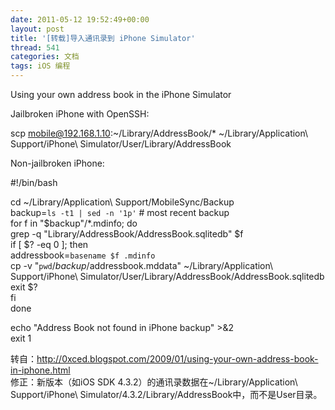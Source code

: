 ```yaml
---
date: 2011-05-12 19:52:49+00:00
layout: post
title: '[转载]导入通讯录到 iPhone Simulator'
thread: 541
categories: 文档
tags: iOS 编程
---
```


Using your own address book in the iPhone Simulator  
<!-- more -->  
Jailbroken iPhone with OpenSSH:  
  
  
scp mobile@192.168.1.10:~/Library/AddressBook/* ~/Library/Application\ Support/iPhone\ Simulator/User/Library/AddressBook  
  
  
Non-jailbroken iPhone:  
  
#!/bin/bash  
  
cd ~/Library/Application\ Support/MobileSync/Backup  
backup=`ls -t1 | sed -n '1p'` # most recent backup  
for f in "$backup"/*.mdinfo; do  
   grep -q "Library/AddressBook/AddressBook.sqlitedb" $f  
   if [ $? -eq 0 ]; then  
       addressbook=`basename $f .mdinfo`  
       cp -v "`pwd`/$backup/$addressbook.mddata" ~/Library/Application\ Support/iPhone\ Simulator/User/Library/AddressBook/AddressBook.sqlitedb  
       exit $?  
   fi  
done  
  
echo "Address Book not found in iPhone backup" >&2  
exit 1  
  
  
  
转自：http://0xced.blogspot.com/2009/01/using-your-own-address-book-in-iphone.html  
修正：新版本（如iOS SDK 4.3.2）的通讯录数据在~/Library/Application\ Support/iPhone\ Simulator/4.3.2/Library/AddressBook中，而不是User目录。  

